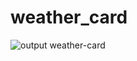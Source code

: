 # weather_card
![output weather-card](https://github.com/user-attachments/assets/70ff68df-d971-49e8-9a52-aff9b86eb192)
